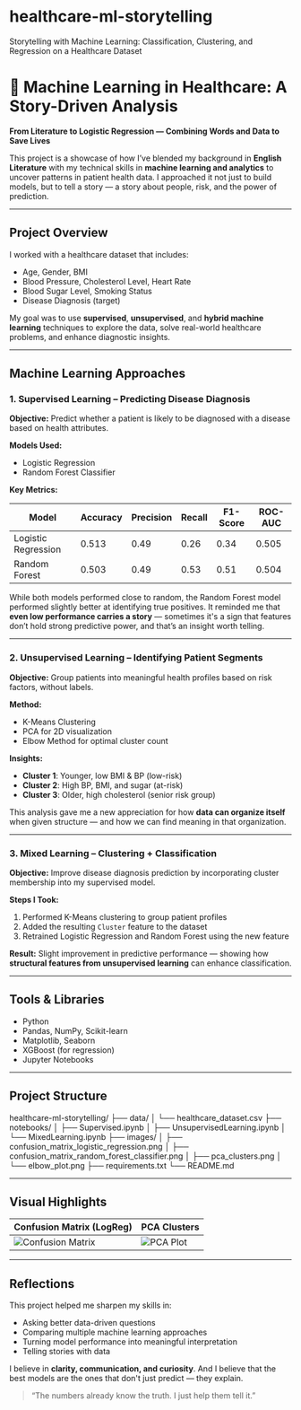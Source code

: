 # healthcare-ml-storytelling
Storytelling with Machine Learning: Classification, Clustering, and Regression on a Healthcare Dataset
# 🧠 Machine Learning in Healthcare: A Story-Driven Analysis

**From Literature to Logistic Regression — Combining Words and Data to Save Lives**

This project is a showcase of how I’ve blended my background in **English Literature** with my technical skills in **machine learning and analytics** to uncover patterns in patient health data. I approached it not just to build models, but to tell a story — a story about people, risk, and the power of prediction.

---

## Project Overview

I worked with a healthcare dataset that includes:

- Age, Gender, BMI
- Blood Pressure, Cholesterol Level, Heart Rate
- Blood Sugar Level, Smoking Status
- Disease Diagnosis (target)

My goal was to use **supervised**, **unsupervised**, and **hybrid machine learning** techniques to explore the data, solve real-world healthcare problems, and enhance diagnostic insights.

---

## Machine Learning Approaches

### 1.  Supervised Learning – Predicting Disease Diagnosis

**Objective:** Predict whether a patient is likely to be diagnosed with a disease based on health attributes.

**Models Used:**
- Logistic Regression
- Random Forest Classifier

**Key Metrics:**

| Model              | Accuracy | Precision | Recall | F1-Score | ROC-AUC |
|--------------------|----------|-----------|--------|----------|---------|
| Logistic Regression|   0.513  |   0.49    |  0.26  |   0.34   |  0.505  |
| Random Forest      |   0.503  |   0.49    |  0.53  |   0.51   |  0.504  |

While both models performed close to random, the Random Forest model performed slightly better at identifying true positives. It reminded me that **even low performance carries a story** — sometimes it's a sign that features don’t hold strong predictive power, and that’s an insight worth telling.

---

### 2.  Unsupervised Learning – Identifying Patient Segments

**Objective:** Group patients into meaningful health profiles based on risk factors, without labels.

**Method:**
- K-Means Clustering
- PCA for 2D visualization
- Elbow Method for optimal cluster count

**Insights:**
- **Cluster 1**: Younger, low BMI & BP (low-risk)
- **Cluster 2**: High BP, BMI, and sugar (at-risk)
- **Cluster 3**: Older, high cholesterol (senior risk group)

This analysis gave me a new appreciation for how **data can organize itself** when given structure — and how we can find meaning in that organization.

---

### 3. Mixed Learning – Clustering + Classification

**Objective:** Improve disease diagnosis prediction by incorporating cluster membership into my supervised model.

**Steps I Took:**
1. Performed K-Means clustering to group patient profiles
2. Added the resulting `Cluster` feature to the dataset
3. Retrained Logistic Regression and Random Forest using the new feature

**Result:** Slight improvement in predictive performance — showing how **structural features from unsupervised learning** can enhance classification.

---

## Tools & Libraries

- Python
- Pandas, NumPy, Scikit-learn
- Matplotlib, Seaborn
- XGBoost (for regression)
- Jupyter Notebooks

---

## Project Structure

healthcare-ml-storytelling/ ├── data/ │ └── healthcare_dataset.csv ├── notebooks/ │ ├── Supervised.ipynb │ ├── UnsupervisedLearning.ipynb │ └── MixedLearning.ipynb ├── images/ │ ├── confusion_matrix_logistic_regression.png │ ├── confusion_matrix_random_forest_classifier.png │ ├── pca_clusters.png │ └── elbow_plot.png ├── requirements.txt └── README.md


---

## Visual Highlights

| Confusion Matrix (LogReg) | PCA Clusters |
|---------------------------|--------------|
| ![Confusion Matrix](images/confusion_matrix_logistic_regression.png) | ![PCA Plot](images/pca_clusters.png) |

---

## Reflections

This project helped me sharpen my skills in:
- Asking better data-driven questions
- Comparing multiple machine learning approaches
- Turning model performance into meaningful interpretation
- Telling stories with data

I believe in **clarity, communication, and curiosity**. And I believe that the best models are the ones that don't just predict — they explain.

> “The numbers already know the truth. I just help them tell it.”


